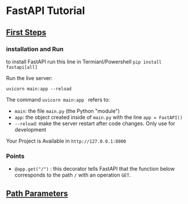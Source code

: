 # FastAPI Tutorial
## [First Steps](https://fastapi.tiangolo.com/tutorial/first-steps/)
### installation and Run

to install FastAPI run this line in Termianl/Powershell
` pip install fastapi[all] `

Run the live server:

` uvicorn main:app --reload `

The command `uvicorn main:app ` refers to:

* `main`: the file `main.py` (the Python "module")
* `app`: the object created inside of `main.py` with the line `app = FastAPI()`
* `--reload`: make the server restart after code changes. Only use for development

Your Project is Available in `http://127.0.0.1:8000`

### Points
* `@app.get("/")` :  this decorator tells FastAPI that the function below corresponds to the path `/` with an operation `GET`.

## [Path Parameters](https://fastapi.tiangolo.com/tutorial/path-params/)
